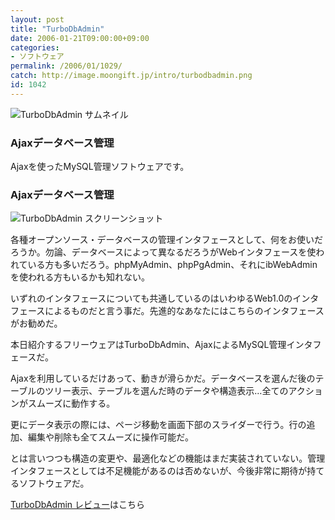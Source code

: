 ```yaml
---
layout: post
title: "TurboDbAdmin"
date: 2006-01-21T09:00:00+09:00
categories:
- ソフトウェア
permalink: /2006/01/1029/
catch: http://image.moongift.jp/intro/turbodbadmin.png
id: 1042
---
```

 ![TurboDbAdmin サムネイル](http://image.moongift.jp/intro/turbodbadmin.t.png "TurboDbAdmin サムネイル")
  

### Ajaxデータベース管理
  
Ajaxを使ったMySQL管理ソフトウェアです。  
<!--more-->  

### Ajaxデータベース管理
  

![TurboDbAdmin スクリーンショット](http://image.moongift.jp/intro/turbodbadmin.png "TurboDbAdmin スクリーンショット")

  

各種オープンソース・データベースの管理インタフェースとして、何をお使いだろうか。勿論、データベースによって異なるだろうがWebインタフェースを使われている方も多いだろう。phpMyAdmin、phpPgAdmin、それにibWebAdminを使われる方もいるかも知れない。

  

いずれのインタフェースについても共通しているのはいわゆるWeb1.0のインタフェースによるものだと言う事だ。先進的なあなたにはこちらのインタフェースがお勧めだ。

  

本日紹介するフリーウェアはTurboDbAdmin、AjaxによるMySQL管理インタフェースだ。

  

Ajaxを利用しているだけあって、動きが滑らかだ。データベースを選んだ後のテーブルのツリー表示、テーブルを選んだ時のデータや構造表示…全てのアクションがスムーズに動作する。

  

更にデータ表示の際には、ページ移動を画面下部のスライダーで行う。行の追加、編集や削除も全てスムーズに操作可能だ。

  

とは言いつつも構造の変更や、最適化などの機能はまだ実装されていない。管理インタフェースとしては不足機能があるのは否めないが、今後非常に期待が持てるソフトウェアだ。

  

[TurboDbAdmin レビュー](http://oss.moongift.jp/review/i-1054.html)はこちら

